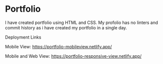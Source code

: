 # Portfolio

I have created portfolio using HTML and CSS. My profolio has no linters and commit history as i have created my portfolio in a single day.

Deployment Links

Mobile View: https://portfolio-mobileview.netlify.app/

Mobile and Web View: https://portfolio-responsive-view.netlify.app/
